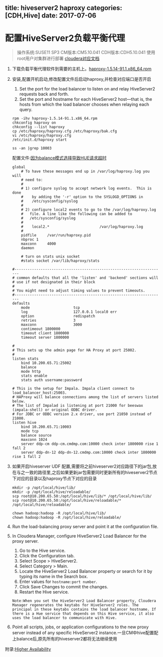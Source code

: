 title: hiveserver2 haproxy
categories: [CDH,Hive]
date: 2017-07-06
---
# 配置HiveServer2负载平衡代理
>操作系统:SUSE11 SP3
>CM版本:CM5.10.041
>CDH版本:CDH5.10.041
>使用root用户对集群进行部署
>[cloudera对应文档](https://www.cloudera.com/documentation/enterprise/5-10-x/topics/admin_ha_hiveserver2.html)

1. 下载负载平衡代理软件到需要的主机上。[haproxy-1.5.14-91.1.x86_64.rpm](http://rpm.pbone.net/index.php3/stat/4/idpl/33562430/dir/opensuse/com/haproxy-1.5.14-91.1.x86_64.rpm.html)
2. 安装,配置开机启动,修改配置文件后启动haproxy,并检查对应端口是否开启  
    1. Set the port for the load balancer to listen on and relay HiveServer2 requests back and forth.
    2. Set the port and hostname for each HiveServer2 host—that is, the hosts from which the load balancer chooses when relaying each query. 

    ```
    rpm -ihv haproxy-1.5.14-91.1.x86_64.rpm 
    chkconfig haproxy on
    chkconfig --list haproxy 
    cp /etc/haproxy/haproxy.cfg /etc/haproxy/bak.cfg
    vi /etc/haproxy/haproxy.cfg 
    /etc/init.d/haproxy start

    ss -an |grep 10003
    ```

    配置文件:[因为balance模式选择导致HUE请求超时](https://issues.cloudera.org/browse/HUE-4990)  
    ```
    global
        # To have these messages end up in /var/log/haproxy.log you will
        # need to:
        #
        # 1) configure syslog to accept network log events.  This is done
        #    by adding the '-r' option to the SYSLOGD_OPTIONS in
        #    /etc/sysconfig/syslog
        #
        # 2) configure local2 events to go to the /var/log/haproxy.log
        #   file. A line like the following can be added to
        #   /etc/sysconfig/syslog
        #
        #    local2.*                       /var/log/haproxy.log
        #
        pidfile     /var/run/haproxy.pid
        nbproc 1
        maxconn     4000
        daemon

        # turn on stats unix socket
        #stats socket /var/lib/haproxy/stats

    #---------------------------------------------------------------------
    # common defaults that all the 'listen' and 'backend' sections will
    # use if not designated in their block
    #
    # You might need to adjust timing values to prevent timeouts.
    #---------------------------------------------------------------------
    defaults
        mode                    tcp
        log                     127.0.0.1 local0 err
        option                  redispatch
        retries                 3
        maxconn                 3000
        contimeout 1800000
        timeout client 1800000
        timeout server 1800000

    #
    # This sets up the admin page for HA Proxy at port 25002.
    #
    listen stats
        bind 10.200.65.71:25002
        balance
        mode http
        stats enable
        stats auth username:password

    # This is the setup for Impala. Impala client connect to load_balancer_host:25003.
    # HAProxy will balance connections among the list of servers listed below.
    # The list of Impalad is listening at port 21000 for beeswax (impala-shell) or original ODBC driver.
    # For JDBC or ODBC version 2.x driver, use port 21050 instead of 21000.
    listen hive
        bind 10.200.65.71:10003
        mode tcp
        balance source
        maxconn 1024
        server ddp-cm ddp-cm.cmdmp.com:10000 check inter 1800000 rise 1 fall 2
        server ddp-dn-12 ddp-dn-12.cmdmp.com:10000 check inter 1800000 rise 1 fall 2
    ```

3. 如果开启hiveserver UDF 配置,需要将之前hiveserver2对应路径下的jar包,放在与之一致的路径里,之后如果更新jar包需要同时更新所有的hiveserver2节点下对应的目录以及haproxy节点下对应的目录
    ```
    mkdir -p /opt/local/hive/lib/
    mkdir -p /opt/local/hive/reloadable/
    scp root@10.200.65.50:/opt/local/hive/lib/* /opt/local/hive/lib/
    scp root@10.200.65.50:/opt/local/hive/reloadable/* /opt/local/hive/reloadable/
    
    chown hadoop:hadoop -R /opt/local/hive/lib/
    chown hadoop:hadoop -R /opt/local/hive/reloadable/
    ```

4. Run the load-balancing proxy server and point it at the configuration file.
5. In Cloudera Manager, configure HiveServer2 Load Balancer for the proxy server.
    1. Go to the Hive service.
    2. Click the Configuration tab.
    3. Select Scope > HiveServer2.
    4. Select Category > Main. 
    5. Locate the HiveServer2 Load Balancer property or search for it by typing its name in the Search box.
    6. Enter values for `hostname:port number`.
    7. Click Save Changes to commit the changes.
    8. Restart the Hive service.
    ```
    Note:When you set the HiveServer2 Load Balancer property, Cloudera Manager regenerates the keytabs for HiveServer2 roles. The principal in these keytabs contains the load balancer hostname. If there is a Hue service that depends on this Hive service, it also uses the load balancer to communicate with Hive.
    ```

6. Point all scripts, jobs, or application configurations to the new proxy server instead of any specific HiveServer2 instance.一旦CM中hive配置配上balance后,原先所有的hiveserver2都将无法继续使用

附录:[Higher Availability](http://blog.cloudera.com/blog/2013/08/how-to-achieve-higher-availability-for-hue/)    